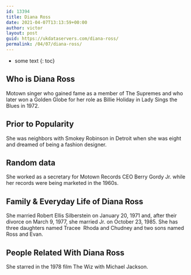```yaml
---
id: 13394
title: Diana Ross
date: 2021-04-07T13:13:59+00:00
author: victor
layout: post
guid: https://ukdataservers.com/diana-ross/
permalink: /04/07/diana-ross/
---
```


* some text
{: toc}


## Who is Diana Ross



Motown singer who gained fame as a member of The Supremes and who later won a Golden Globe for her role as Billie Holiday in Lady Sings the Blues in 1972.

                
                
                
## Prior to Popularity



She was neighbors with Smokey Robinson in Detroit when she was eight and dreamed of being a fashion designer.

                
                
                
## Random data



She worked as a secretary for Motown Records CEO Berry Gordy Jr. while her records were being marketed in the 1960s.

                
                
                
## Family & Everyday Life of Diana Ross



She married Robert Ellis Silberstein on January 20, 1971 and, after their divorce on March 9, 1977, she married Jr. on October 23, 1985. She has three daughters named Tracee  Rhoda and Chudney and two sons named Ross and Evan.

                
                
                
## People Related With Diana Ross



She starred in the 1978 film The Wiz with Michael Jackson.

                
              
            
          
          
          